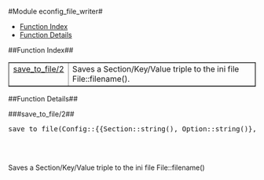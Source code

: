 

#Module econfig_file_writer#
* [Function Index](#index)
* [Function Details](#functions)


<a name="index"></a>

##Function Index##


<table width="100%" border="1" cellspacing="0" cellpadding="2" summary="function index"><tr><td valign="top"><a href="#save_to_file-2">save_to_file/2</a></td><td>Saves a Section/Key/Value triple to the ini file File::filename().</td></tr></table>


<a name="functions"></a>

##Function Details##

<a name="save_to_file-2"></a>

###save_to_file/2##


<pre>save_to_file(Config::{{Section::string(), Option::string()}, Value::string()}, File::<a href="#type-filename">filename()</a>) -> ok</pre>
<br></br>


Saves a Section/Key/Value triple to the ini file File::filename()